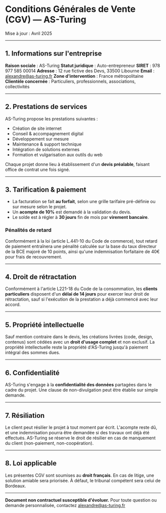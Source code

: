# Conditions Générales de Vente (CGV) — AS-Turing

Mise à jour : Avril 2025

  ---

## 1. Informations sur l'entreprise

**Raison sociale** : AS-Turing
**Statut juridique** : Auto-entrepreneur
**SIRET** : 978 977 585 00014
**Adresse** : 12 rue fictive des Devs, 33500 Libourne
**Email** : alexandre@as-turing.fr
**Zone d'intervention** : France métropolitaine
**Clientèle concernée** : Particuliers, professionnels, associations, collectivités

  ---

## 2. Prestations de services

AS-Turing propose les prestations suivantes :
- Création de site internet
- Conseil & accompagnement digital
- Développement sur mesure
- Maintenance & support technique
- Intégration de solutions externes
- Formation et vulgarisation aux outils du web

Chaque projet donne lieu à établissement d'un **devis préalable**, faisant office de contrat une fois signé.

  ---

## 3. Tarification & paiement

- La facturation se fait **au forfait**, selon une grille tarifaire pré-définie ou sur mesure selon le projet.
- Un **acompte de 10%** est demandé à la validation du devis.
- Le solde est à régler à **30 jours** fin de mois par **virement bancaire**.

### Pénalités de retard
Conformément à la loi (article L.441-10 du Code de commerce), tout retard de paiement entraînera une pénalité calculée sur la base du taux directeur de la BCE majoré de 10 points, ainsi qu'une indemnisation forfaitaire de 40€ pour frais de recouvrement.

  ---

## 4. Droit de rétractation

Conformément à l'article L221-18 du Code de la consommation, les **clients particuliers** disposent d'un **délai de 14 jours** pour exercer leur droit de rétractation, sauf si l'exécution de la prestation a déjà commencé avec leur accord.

  ---

## 5. Propriété intellectuelle

Sauf mention contraire dans le devis, les créations livrées (code, design, contenus) sont cédées avec un **droit d'usage complet** et non exclusif. La propriété intellectuelle reste la propriété d'AS-Turing jusqu'à paiement intégral des sommes dues.

  ---

## 6. Confidentialité

AS-Turing s'engage à la **confidentialité des données** partagées dans le cadre du projet. Une clause de non-divulgation peut être établie sur simple demande.

  ---

## 7. Résiliation

Le client peut résilier le projet à tout moment par écrit. L'acompte reste dû, et une indemnisation pourra être demandée si des travaux ont déjà été effectués. AS-Turing se réserve le droit de résilier en cas de manquement du client (non-paiement, non-coopération).

  ---

## 8. Loi applicable

Les présentes CGV sont soumises au **droit français**. En cas de litige, une solution amiable sera priorisée. À défaut, le tribunal compétent sera celui de Bordeaux.

  ---

**Document non contractuel susceptible d'évoluer.** Pour toute question ou demande personnalisée, contactez alexandre@as-turing.fr
